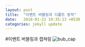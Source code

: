 ```yaml
---
layout: post
title:  "이벤트 버블링과 디폴트 동작"
date:   2018-01-21 19:35:13 +0530
categories: jekyll update
---
```


#이벤트 버블링과 캡쳐링
![bub_cap]("../images/bubbling_capturing.jpg")
